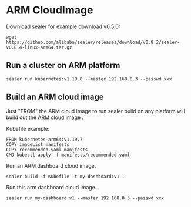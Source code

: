 # ARM CloudImage

Download sealer for example download v0.5.0:

```shell script
wget https://github.com/alibaba/sealer/releases/download/v0.8.2/sealer-v0.8.4-linux-arm64.tar.gz
```

## Run a cluster on ARM platform

```shell script
sealer run kubernetes:v1.19.8 --master 192.168.0.3 --passwd xxx
```

## Build an ARM cloud image

Just "FROM" the ARM cloud image to run sealer build on any platform will build out the ARM cloud image .

Kubefile example:

```shell
FROM kubernetes-arm64:v1.19.7
COPY imageList manifests
COPY recommended.yaml manifests
CMD kubectl apply -f manifests/recommended.yaml
```

Run an ARM dashboard cloud image.

```shell
sealer build -f Kubefile -t my-dashboard:v1 .
```

Run this arm dashboard cloud image.

```shell
sealer run my-dashboard:v1 --master 192.168.0.3 --passwd xxx
```